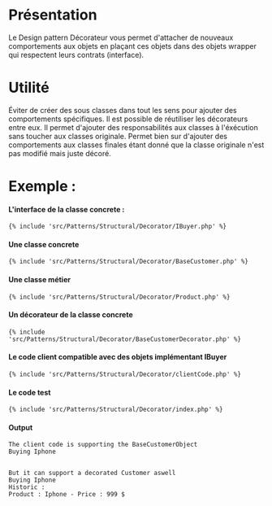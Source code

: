 # Présentation

Le Design pattern Décorateur vous permet d'attacher de nouveaux comportements aux objets en plaçant ces objets
dans des objets wrapper qui respectent leurs contrats (interface).

# Utilité

Éviter de créer des sous classes dans tout les sens pour ajouter des comportements spécifiques.
Il est possible de réutiliser les décorateurs entre eux.
Il permet d'ajouter des responsabilités aux classes à l'éxécution sans toucher aux classes originale.
Permet bien sur d'ajouter des comportements aux classes finales étant donné que la classe originale n'est pas modifié mais juste décoré.

# Exemple :

#### L'interface de la classe concrete :

```
{% include 'src/Patterns/Structural/Decorator/IBuyer.php' %}
``` 

#### Une classe concrete

```
{% include 'src/Patterns/Structural/Decorator/BaseCustomer.php' %}
```

#### Une classe métier

```
{% include 'src/Patterns/Structural/Decorator/Product.php' %}
```

#### Un décorateur de la classe concrete

```
{% include 'src/Patterns/Structural/Decorator/BaseCustomerDecorator.php' %}
```

#### Le code client compatible avec des objets implémentant IBuyer

```
{% include 'src/Patterns/Structural/Decorator/clientCode.php' %}
```

#### Le code test

```
{% include 'src/Patterns/Structural/Decorator/index.php' %}
```

#### Output 

```
The client code is supporting the BaseCustomerObject
Buying Iphone


But it can support a decorated Customer aswell
Buying Iphone
Historic : 
Product : Iphone - Price : 999 $
```